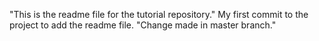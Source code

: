"This is the readme file for the tutorial repository."
My first commit to the project to add the readme file.
"Change made in master branch."
